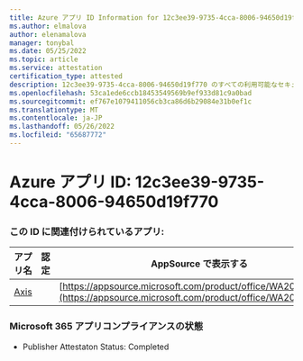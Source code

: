 ```yaml
---
title: Azure アプリ ID Information for 12c3ee39-9735-4cca-8006-94650d19f770
ms.author: elmalova
author: elenamalova
manager: tonybal
ms.date: 05/25/2022
ms.topic: article
ms.service: attestation
certification_type: attested
description: 12c3ee39-9735-4cca-8006-94650d19f770 のすべての利用可能なセキュリティとコンプライアンス情報。
ms.openlocfilehash: 53ca1ede6ccb18453549569b9ef933d81c9a0bad
ms.sourcegitcommit: ef767e1079411056cb3ca86d6b29084e31b0ef1c
ms.translationtype: MT
ms.contentlocale: ja-JP
ms.lasthandoff: 05/26/2022
ms.locfileid: "65687772"
---
```

# <a name="azure-app-id-12c3ee39-9735-4cca-8006-94650d19f770"></a>Azure アプリ ID: 12c3ee39-9735-4cca-8006-94650d19f770


### <a name="apps-associated-with-this-id"></a>この ID に関連付けられているアプリ:
| **アプリ名** | **認定** | **AppSource で表示する** |
|--------------|---------------|-----------------------|
| [Axis](../forward/WA200003932.md) |  | [https://appsource.microsoft.com/product/office/WA200003932](https://appsource.microsoft.com/product/office/WA200003932) |

### <a name="microsoft-365-app-compliance-status"></a>Microsoft 365 アプリコンプライアンスの状態
- Publisher Attestaton Status: Completed
